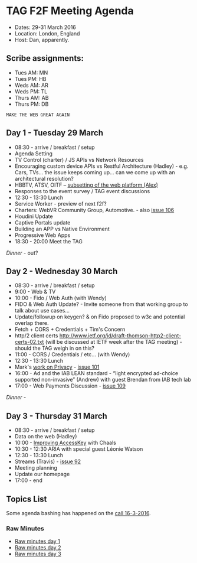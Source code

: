 # TAG F2F Meeting Agenda

* Dates: 29-31 March 2016
* Location: London, England
* Host: Dan, apparently.

## Scribe assignments:
    
* Tues AM: MN
* Tues PM: HB
* Weds AM: AR
* Weds PM: TL
* Thurs AM: AB
* Thurs PM: DB
    
`MAKE THE WEB GREAT AGAIN`

## Day 1 - Tuesday 29 March

* 08:30 - arrive / breakfast / setup
* Agenda Setting
* TV Control (charter) / JS APIs vs Network Resources
* Encouraging custom device APIs vs Restful Architecture (Hadley) - e.g. Cars, TVs... the issue keeps coming up... can we come up with an architectural resolution?
* HBBTV, ATSV, OITF – [subsetting of the web platform (Alex)](https://github.com/w3ctag/spec-reviews/issues/105)
* Responses to the event survey / TAG event discussions
* 12:30 - 13:30 Lunch 
* Service Worker - preview of next f2f?
* Charters: WebVR Community Group, Automotive. - also [issue 106](https://github.com/w3ctag/spec-reviews/issues/106)
* Houdini Update
* Captive Portals update
* Building an APP vs Native Environment
* Progressive Web Apps
* 18:30 - 20:00 Meet the TAG

_Dinner_ - out?

## Day 2 - Wednesday 30 March 

* 08:30 - arrive / breakfast / setup
* 9:00 - Web & TV
* 10:00 - Fido / Web Auth (with Wendy)
* FIDO & Web Auth Update? - Invite someone from that working group to talk about use cases...
* Update/followup on keygen? & on Fido proposed to w3c and potential overlap there.
* Fetch + CORS + Credentials + Tim's Concern
* http/2 client certs http://www.ietf.org/id/draft-thomson-http2-client-certs-02.txt (will be discussed at IETF week after the TAG meeting) - should the TAG weigh in on this?
* 11:00 - CORS / Credentials / etc... (with Wendy)
* 12:30 - 13:30 Lunch
* Mark's [work on Privacy](https://gist.github.com/mnot/96440a5ca74fcf328d23) - [issue 101](https://github.com/w3ctag/spec-reviews/issues/101)
* 16:00 - Ad and the IAB LEAN standard - “light encrypted ad-choice supported non-invasive” (Andrew) with guest Brendan from IAB tech lab
* 17:00 - Web Payments Discussion - [issue 109](https://github.com/w3ctag/spec-reviews/issues/109)

_Dinner_ - 

## Day 3 - Thursday 31 March

* 08:30 - arrive / breakfast / setup
* Data on the web (Hadley)
* 10:00 - [Improving AccessKey](https://github.com/w3ctag/spec-reviews/issues/113) with Chaals
* 10:30 - 12:30 ARIA with special guest Léonie Watson
* 12:30 - 13:30 Lunch
* Streams (Travis) - [issue 92](https://github.com/w3ctag/spec-reviews/issues/92)
* Meeting planning
* Update our homepage
* 17:00 - end

## Topics List

Some agenda bashing has happened on the [call 16-3-2016](https://pad.w3ctag.org/p/16-03-2016-minutes.md).


### Raw Minutes

* [Raw minutes day 1](https://etherpad.w3ctag.org/p/29-03-2016-minutes.md)
* [Raw minutes day 2](https://etherpad.w3ctag.org/p/30-03-2016-minutes.md)
* [Raw minutes day 3](https://etherpad.w3ctag.org/p/31-03-2016-minutes.md)
